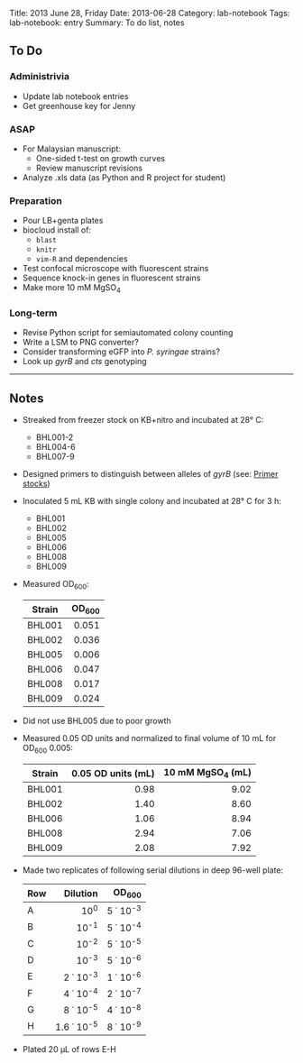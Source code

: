 Title: 2013 June 28, Friday
Date: 2013-06-28
Category: lab-notebook
Tags: lab-notebook: entry
Summary: To do list, notes

## To Do ##

### Administrivia ###

- Update lab notebook entries
- Get greenhouse key for Jenny

### ASAP ###

- For Malaysian manuscript:
    - One-sided t-test on growth curves
    - Review manuscript revisions
- Analyze .xls data (as Python and R project for student)

### Preparation ###

- Pour LB+genta plates
- biocloud install of:
    - `blast`
    - `knitr`
    - `vim-R` and dependencies
- Test confocal microscope with fluorescent strains
- Sequence knock-in genes in fluorescent strains
- Make more 10 mM MgSO<sub>4</sub>

### Long-term ###

- Revise Python script for semiautomated colony counting
- Write a LSM to PNG converter?
- Consider transforming eGFP into _P. syringae_ strains? 
- Look up _gyrB_ and _cts_ genotyping

***

## Notes ##

- Streaked from freezer stock on KB+nitro and incubated at 28&deg; C:
    - BHL001-2
    - BHL004-6
    - BHL007-9
- Designed primers to distinguish between alleles of _gyrB_ (see: [Primer
  stocks](|filename|primerstocks.md))
- Inoculated 5 mL KB with single colony and incubated at 28&deg; C for 3 h:
    - BHL001
    - BHL002
    - BHL005
    - BHL006
    - BHL008
    - BHL009
- Measured OD<sub>600</sub>:

    Strain |OD<sub>600</sub> 
    -------|----------------:
    BHL001 |            0.051
    BHL002 |            0.036
    BHL005 |            0.006
    BHL006 |            0.047
    BHL008 |            0.017
    BHL009 |            0.024

- Did not use BHL005 due to poor growth
- Measured 0.05 OD units and normalized to final volume of 10 mL for
  OD<sub>600</sub> 0.005:

    Strain |0.05 OD units (mL) |10 mM MgSO<sub>4</sub> (mL)
    -------|------------------:|---------------------------:
    BHL001 |               0.98|                        9.02
    BHL002 |               1.40|                        8.60
    BHL006 |               1.06|                        8.94
    BHL008 |               2.94|                        7.06
    BHL009 |               2.08|                        7.92

- Made two replicates of following serial dilutions in deep 96-well plate:
    
    Row |Dilution                  |OD<sub>600</sub>
    ----|-------------------------:|-----------------------:
    A   |10<sup>0</sup>            |5 &dot; 10<sup>-3</sup>
    B   |10<sup>-1</sup>           |5 &dot; 10<sup>-4</sup>
    C   |10<sup>-2</sup>           |5 &dot; 10<sup>-5</sup>
    D   |10<sup>-3</sup>           |5 &dot; 10<sup>-6</sup>
    E   |2 &dot; 10<sup>-3</sup>   |1 &dot; 10<sup>-6</sup>
    F   |4 &dot; 10<sup>-4</sup>   |2 &dot; 10<sup>-7</sup>
    G   |8 &dot; 10<sup>-5</sup>   |4 &dot; 10<sup>-8</sup>
    H   |1.6 &dot; 10<sup>-5</sup> |8 &dot; 10<sup>-9</sup>

- Plated 20 &micro;L of rows E-H

